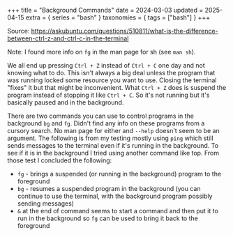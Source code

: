 +++
title = "Background Commands"
date = 2024-03-03
updated = 2025-04-15
extra = { series = "bash" }
taxonomies = { tags = ["bash"] }
+++

Source: <https://askubuntu.com/questions/510811/what-is-the-difference-between-ctrl-z-and-ctrl-c-in-the-terminal>

Note: I found more info on `fg` in the man page for sh (see `man sh`).

We all end up pressing `Ctrl + Z` instead of `Ctrl + C` one day and not knowing what to do.
This isn't always a big deal unless the program that was running locked some resource you want to use.
Closing the terminal "fixes" it but that might be inconvenient.
What `Ctrl + Z` does is suspend the program instead of stopping it like `Ctrl + C`.
So it's not running but it's basically paused and in the background.

There are two commands you can use to control programs in the background `bg` and `fg`.
Didn't find any info on these programs from a cursory search. No man page for either and `--help` doesn't seem to be an argument.
The following is from my testing mostly using `ping` which still sends messages to the terminal even if it's running in the background.
To see if it is in the background I tried using another command like top.
From those test I concluded the following:

- `fg` - brings a suspended (or running in the background) program to the foreground
- `bg` - resumes a suspended program in the background (you can continue to use the terminal, with the background program possibly sending messages)
- `&` at the end of command seems to start a command and then put it to run in the background so `fg` can be used to bring it back to the foreground
